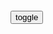 ```note
```

<div id="dv1">
</div>
<button onclick="toggleb()">toggle</button>
<pre id="pr2" style="display: none">
<!-- 🍅<br>　<hr>🍑 -->

```note
```

{:.font-head}
西城红色故事 | 陈独秀入y与脱险
https://www.sohu.com/a/457455533_120209831

1919年6月11日晚，在bj香厂路新世界楼顶的花园，一个头戴白帽子身穿西服的中年男子，在几个暗探的围捕下，依然撒下了一打油印的传单。在许多密探簇拥下，他边走边高喊：“暗无天日，你们竟敢随便捕人
https://p6.itc.cn/q_70/images03/20210326/67fbc02a598945609aa035cdfccab798.jpeg

6月8日，陈独秀发表文章，称赞学生们的勇敢精神，指出“世界文明发源地有二： 一是科学研究室，一是监y。我们青年要立志出了研究室就入监y，出了监y就入研究室，这才是人生最高尚优美的生活。从这两处发生的文明，才是真文明，才是有生命的有价值的文明

从此以后，陈独秀告别了教授生涯，走上了职业g命家的道路。

{:.h4}
湖南第一师范学院：一代伟人从这里走上职业g命家道路
http://dangshi.people.com.cn/GB/n1/2021/0121/c85037-32007247.html

1922年冬，mzd辞去第一师范教职，开始了职业g命家的生涯。

{:.h4}
霹雳一声b动
http://dangshi.people.com.cn/n1/2020/1228/c85037-31981270.html

mzd说：“我可愿做的工作：一教书，一新闻记者，将来多半要赖这两项工作的月薪来生活。”“长夜难明赤县天，百年魔怪舞翩跹，rm五亿不团圆”，旧zg积贫积弱、内忧外患的残酷现实不断激发起mzd的救g救m之志，彻底改变了mzd最初的职业选择，促使他成为一个致力于“改造zg与世界”的g命家。

{:.h4}
胡yb同志逝世18周年纪念
http://news.cctv.com/china/20070416/103834.shtml

胡yb从此告别学校，开始了自己作为职业g命家的一生。

```note
```

{:.font-head}
恰同学少年：mzd周el蔡和森等如何投身五四运动
http://dangshi.people.com.cn/n1/2020/0504/c85037-31696719.html

mzd也加入营救行列。他在《湘江评论》创刊号发表了重要文章《陈独秀之被捕及营救》，
　“我们对于陈君，认他为思想界的明星。
<br><br>

8月中旬，《湘江评论》第五期刚刚印出，便遭到湖南督军张敬尧的查禁，罪名是宣传“过激主义”，被迫停办了。湖南学联也同时被强行解散
<br><br>

不久，《新湖南》也被张敬尧封闭了。mzd此后就在长沙《大公报》等报纸上发表文章，正面或侧面地揭露t治者的黑暗和封建z度的不合理。
<br><br>

{:.h4}
陈独秀——“五四运动时期的总司令
https://www.chinanews.com/cul/news/2009/04-15/1648068.shtml

今日zg最需要的是科学与mz，而“陈君平日所标揭的，就是这两样”。“陈君为这两样东西得罪了sh，sh居然就把逮捕和禁锢报给他。
<br><br>

我祝陈君万岁！我祝陈君至坚至高的精神万岁！
<br><br>

{:.font-head}
mzd青年时期的“北漂”生涯
https://cul.qq.com/a/20150113/018123.htm

我们对于陈君（独秀），认他为思想界的明星。陈君所说的，头脑稍为清楚的听得，莫不人人各如其意中所欲出。现在的zg，可谓危险极了……危险在qgrm思想界空虚腐败到十二分。zg的四万万人，差不多有三万万九千万是迷信家。迷信鬼神，迷信物象，迷信运命，迷信强q。全然不认有个人，不认有自己，不认有真理。这是科学思想不发达的结果。zg名为共和，实则专z，愈弄愈糟，甲仆乙代，这是qz心里没有mz的影子，不晓mz究竟是甚么的结果。陈君平日所标揭的，就是这两样。他曾说，我们所以得罪于sh，无非是为着“赛因斯”（科学）和“克莫克拉西”（mz）。陈君为这两件东西得罪了sh，sh居然就把逮捕和禁锢报给他……陈君之被捕，决不能损及陈君的毫末，并且是留着大大的一个纪念于新思潮，使他越发光辉远大。zf决没有胆子将陈君处死。就是死了，也不能损及陈君至贤至高精神的毫末。
<br><br>

《陈独秀之被捕及营救》（原载1919年7月14日《湘江评论》创刊号
<hr>

```tip
```

{:.h4}
相声《看红岩》李伯x 杜国z 剧本
https://zhidao.baidu.com/question/173735327.html

- 这是渣滓洞。
　这笼子里边的，都是咱们自己人，
　　外头你得注意，那个贼眉鼠眼的，那个叫猩猩。那个叫猫头鹰，这胖不伦敦的叫狗熊。

  - 我这就不懂了，我到动物园里去过阿，那都是野兽在笼子里面，人在外面看，怎么着个地方人关在笼子里头，野兽倒跑外面去了？

- 这就使他们反动派的z策，

```tip
```

{:.font-head}
这个人，毁了我们的gj
https://baijiahao.baidu.com/s?id=1704280600481808324&wfr=spider&for=pc

阿里·礼萨·塔米m和他的妻子坐到四个孩子身边对他们说：“就是这个人毁了我们的gj。”
<br>
塔米m后来告诉美联s：“他毁了许多家庭，而且是打着解f的幌子干的。因为他给我们造成的痛苦，我永远都不会原谅他

{:.h4}
为什么这个视频被审核了5遍？听陈秋s讲《法zzg
http://video.sina.com.cn/view/251845082.html

<!-- 🍅<br>　<hr>🍑 -->
</pre>

<script src="https://cdn.jsdelivr.net/npm/jquery@3.5.1/dist/jquery.min.js"></script>

<link rel="stylesheet" href="https://cdn.jsdelivr.net/gh/fancyapps/fancybox@3.5.7/dist/jquery.fancybox.min.css" />
<script src="https://cdn.jsdelivr.net/gh/fancyapps/fancybox@3.5.7/dist/jquery.fancybox.min.js"></script>

<script type="text/javascript">

setTimeout(function(){
  dv1.innerHTML = parseURL(pr2.innerHTML);
},0);

var __urlRegex = /(\b(https?|ftp|file):\/\/[-A-Z0-9+&@#\/%?=~_|!:,.;]*[-A-Z0-9+&@#\/%=~_|])/ig;
var __imgRegex = /\.(?:jpe?g|gif|png)$/i;

function parseURL($string){

    var exp = __urlRegex;
    return $string.replace(exp,function(match){
            __imgRegex.lastIndex=0;
            if(__imgRegex.test(match)){
                return '<a data-fancybox="gallery" href="' + match.replace("/p=700", "")
                 + '"><img src="' + match.replace("/p=700", "")+'" width="64"></a>';
            }
            else{
                return '<br><a href="' + match + '" target="_blank">' + match + '</a><br><br>';
            }
        }
    );
}

function toggleb() {
  var x = document.getElementById("pr2");
  if (x.style.display === "none") {
    x.style.display = "";
  } else {
    x.style.display = "none";
  }
}

</script>
